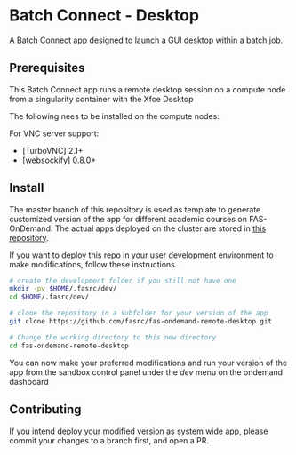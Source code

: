 # Batch Connect - Desktop

A Batch Connect app designed to launch a GUI desktop within a batch job.

## Prerequisites

This Batch Connect app runs a remote desktop session on a compute node from a singularity container 
with the Xfce Desktop

The following nees to be installed on the compute nodes:

For VNC server support:

- [TurboVNC] 2.1+
- [websockify] 0.8.0+

## Install

The master branch of this repository is used as template to generate customized version of the app for different academic courses on FAS-OnDemand.
The actual apps deployed on the cluster are stored in [this repository](https://github.com/fasrc/fas-ondemand-remote-desktop-apps).

If you want to deploy this repo in your user development environment to make modifications, follow these instructions. 

```sh
# create the development folder if you still not have one
mkdir -pv $HOME/.fasrc/dev/
cd $HOME/.fasrc/dev/

# clone the repository in a subfolder for your version of the app
git clone https://github.com/fasrc/fas-ondemand-remote-desktop.git

# Change the working directory to this new directory
cd fas-ondemand-remote-desktop
```
You can now make your preferred modifications and run your version of the app from the sandbox control panel under the
*dev* menu on the ondemand dashboard

## Contributing

If you intend deploy your modified version as system wide app, please commit your changes to a branch first, and open a PR.
